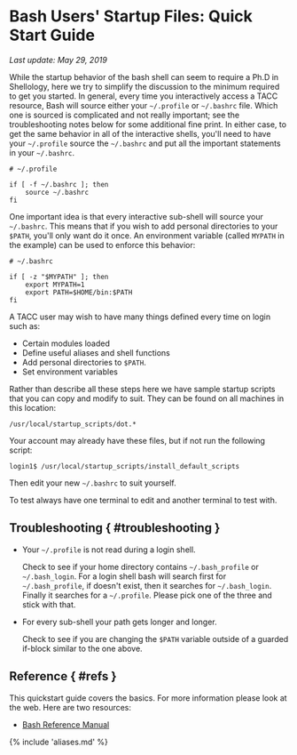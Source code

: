 # Bash Users' Startup Files: Quick Start Guide
*Last update: May 29, 2019*

While the startup behavior of the bash shell can seem to require a Ph.D in Shellology, here we try to simplify the discussion to the minimum required to get you started. In general, every time you interactively access a TACC resource, Bash will source either your `~/.profile` or `~/.bashrc` file.  Which one is sourced is complicated and not really important; see the troubleshooting notes below for some additional fine print.  In either case, to get the same behavior in all of the interactive shells, you'll need to have your `~/.profile` source the `~/.bashrc` and put all the important statements in your `~/.bashrc`.

```job-script
# ~/.profile

if [ -f ~/.bashrc ]; then
	source ~/.bashrc
fi
```

One important idea is that every interactive sub-shell will source your `~/.bashrc`.  This means that if you wish to add personal directories to your `$PATH`, you'll only want do it once.  An environment variable (called `MYPATH` in the example) can be used to enforce this behavior:

```job-script
# ~/.bashrc            

if [ -z "$MYPATH" ]; then
	export MYPATH=1
	export PATH=$HOME/bin:$PATH
fi
```


A TACC user may wish to have many things defined every time on login such as:

* Certain modules loaded
* Define useful aliases and shell functions
* Add personal directories to `$PATH`.
* Set environment variables

Rather than describe all these steps here we have sample startup scripts that you can copy and modify to suit. They can be found on all machines in this location:

	/usr/local/startup_scripts/dot.*

Your account may already have these files, but if not run the following script:

```cmd-line
login1$ /usr/local/startup_scripts/install_default_scripts
```

Then edit your new `~/.bashrc` to suit yourself.

To test always have one terminal to edit and another terminal to test with.


## Troubleshooting { #troubleshooting }

* Your `~/.profile` is not read during a login shell.

	Check to see if your home directory contains `~/.bash_profile` or `~/.bash_login`.  For a login shell bash will search first for `~/.bash_profile`, if doesn't exist, then it searches for `~/.bash_login`. Finally it searches for a `~/.profile`.  Please pick one of the three and stick with that.


* For every sub-shell your path gets longer and longer.

	Check to see if you are changing the `$PATH` variable outside of a guarded if-block similar to the one above.

## Reference { #refs }

This quickstart guide covers the basics.  For more information please look at the web.  Here are two resources:

* [Bash Reference Manual](http://www.gnu.org/software/bash/manual/bashref.html#Bash-Startup-Files)

{% include 'aliases.md' %}
